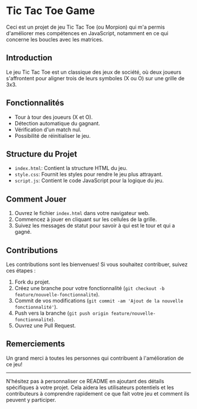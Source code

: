 # Tic Tac Toe Game

Ceci est un projet de jeu Tic Tac Toe (ou Morpion) qui m'a permis d'améliorer mes compétences en JavaScript, notamment en ce qui concerne les boucles avec les matrices.

## Introduction

Le jeu Tic Tac Toe est un classique des jeux de société, où deux joueurs s'affrontent pour aligner trois de leurs symboles (X ou O) sur une grille de 3x3.

## Fonctionnalités

- Tour à tour des joueurs (X et O).
- Détection automatique du gagnant.
- Vérification d'un match nul.
- Possibilité de réinitialiser le jeu.

## Structure du Projet

- `index.html`: Contient la structure HTML du jeu.
- `style.css`: Fournit les styles pour rendre le jeu plus attrayant.
- `script.js`: Contient le code JavaScript pour la logique du jeu.

## Comment Jouer

1. Ouvrez le fichier `index.html` dans votre navigateur web.
2. Commencez à jouer en cliquant sur les cellules de la grille.
3. Suivez les messages de statut pour savoir à qui est le tour et qui a gagné.

## Contributions

Les contributions sont les bienvenues! Si vous souhaitez contribuer, suivez ces étapes :

1. Fork du projet.
2. Créez une branche pour votre fonctionnalité (`git checkout -b feature/nouvelle-fonctionnalite`).
3. Commit de vos modifications (`git commit -am 'Ajout de la nouvelle fonctionnalité'`).
4. Push vers la branche (`git push origin feature/nouvelle-fonctionnalite`).
5. Ouvrez une Pull Request.

## Remerciements

Un grand merci à toutes les personnes qui contribuent à l'amélioration de ce jeu!

---

N'hésitez pas à personnaliser ce README en ajoutant des détails spécifiques à votre projet. Cela aidera les utilisateurs potentiels et les contributeurs à comprendre rapidement ce que fait votre jeu et comment ils peuvent y participer.
